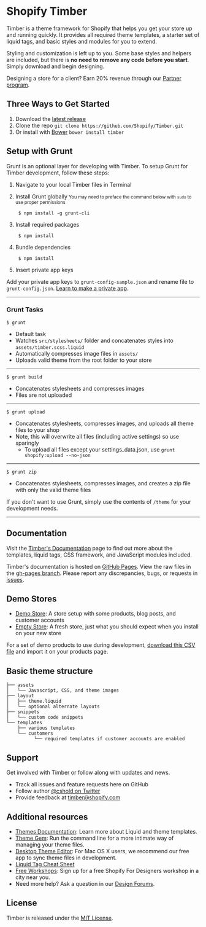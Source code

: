 Shopify Timber
=====================

Timber is a theme framework for Shopify that helps you get your store up and running quickly. It provides all required theme templates, a starter set of liquid tags, and basic styles and modules for you to extend.

Styling and customization is left up to you. Some base styles and helpers are included, but there is **no need to remove any code before you start**. Simply download and begin designing.

Designing a store for a client? Earn 20% revenue through our <a href="http://www.shopify.com/partners">Partner program<a/>.

Three Ways to Get Started
---------------------
1. Download the [latest release](https://github.com/Shopify/Timber/releases)
2. Clone the repo `git clone https://github.com/Shopify/Timber.git`
3. Or install with [Bower](http://bower.io/) `bower install timber`

Setup with Grunt
---------------------
Grunt is an optional layer for developing with Timber. To setup Grunt for Timber development, follow these steps:

1. Navigate to your local Timber files in Terminal
2. Install Grunt globally
<small>You may need to preface the command below with `sudo` to use proper permissions</small>

        $ npm install -g grunt-cli

3. Install required packages

        $ npm install

4. Bundle dependencies

        $ npm install

5. Insert private app keys

  Add your private app keys to `grunt-config-sample.json` and rename file to `grunt-config.json`. [Learn to make a private app](http://docs.shopify.com/api/authentication/creating-a-private-app).

----------

### Grunt Tasks
`$ grunt`
- Default task
- Watches `src/stylesheets/` folder and concatenates styles into `assets/timber.scss.liquid`
- Automatically compresses image files in `assets/`
- Uploads valid theme from the root folder to your store

----------

`$ grunt build`
- Concatenates stylesheets and compresses images
- Files are not uploaded

----------

`$ grunt upload`
- Concatenates stylesheets, compresses images, and uploads all theme files to your shop
- Note, this will overwrite all files (including active settings) so use sparingly
  - To upload all files except your settings_data.json, use `grunt shopify:upload --no-json`

----------

`$ grunt zip`
- Concatenates stylesheets, compresses images, and creates a zip file with only the valid theme files

If you don't want to use Grunt, simply use the contents of `/theme` for your development needs.

----------

Documentation
---------------------
Visit the [Timber's Documentation](http://shopify.com/timber) page to find out more about the templates, liquid tags, CSS framework, and JavaScript modules included.

Timber's documentation is hosted on [GitHub Pages](http://pages.github.com/). View the raw files in the [gh-pages branch](https://github.com/Shopify/Timber/tree/gh-pages). Please report any discrepancies, bugs, or requests in [issues](https://github.com/Shopify/Timber/issues).

Demo Stores
---------------------
- [Demo Store](https://timber-demo.myshopify.com/): A store setup with some products, blog posts, and customer accounts
- [Empty Store](https://timber-demo-empty.myshopify.com/): A fresh store, just what you should expect when you install on your new store

For a set of demo products to use during development, [download this CSV file](http://www.tetchi.ca/wp-content/uploads/2013/04/products1.csv) and import it on your products page.

Basic theme structure
---------------
```
├── assets
│   └── Javascript, CSS, and theme images
├── layout
│   ├── theme.liquid
│   └── optional alternate layouts
├── snippets
│   └── custom code snippets
└── templates
    ├── various templates
    └── customers
          └── required templates if customer accounts are enabled
```

Support
---------------------
Get involved with Timber or follow along with updates and news.

- Track all issues and feature requests here on GitHub
- Follow author [@cshold on Twitter](http://twitter.com/cshold)
- Provide feedback at timber@shopify.com

Additional resources
---------------------
- [Themes Documentation][1]: Learn more about Liquid and theme templates.
- [Theme Gem][2]: Run the command line for a more intimate way of managing your theme files.
- [Desktop Theme Editor][3]: For Mac OS X users, we recommend our free app to sync theme files in development.
- [Liquid Tag Cheat Sheet][4]
- [Free Workshops][5]: Sign up for a free Shopify For Designers workshop in a city near you.
- Need more help? Ask a question in our [Design Forums][6].

License
---------------------
Timber is released under the [MIT License](LICENSE).

[1]: http://docs.shopify.com/themes
[2]: https://github.com/Shopify/shopify_theme
[3]: http://apps.shopify.com/desktop-theme-editor
[4]: http://cheat.markdunkley.com
[5]: http://meetup.shopify.com/
[6]: http://ecommerce.shopify.com/c/ecommerce-design
